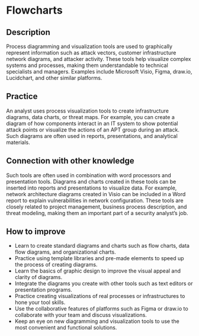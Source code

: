 # Flowcharts

## Description
Process diagramming and visualization tools are used to graphically represent information such as attack vectors, customer infrastructure network diagrams, and attacker activity. These tools help visualize complex systems and processes, making them understandable to technical specialists and managers. Examples include Microsoft Visio, Figma, draw.io, Lucidchart, and other similar platforms.

## Practice
An analyst uses process visualization tools to create infrastructure diagrams, data charts, or threat maps. For example, you can create a diagram of how components interact in an IT system to show potential attack points or visualize the actions of an APT group during an attack. Such diagrams are often used in reports, presentations, and analytical materials.

## Connection with other knowledge
Such tools are often used in combination with word processors and presentation tools. Diagrams and charts created in these tools can be inserted into reports and presentations to visualize data. For example, network architecture diagrams created in Visio can be included in a Word report to explain vulnerabilities in network configuration. These tools are closely related to project management, business process description, and threat modeling, making them an important part of a security analyst’s job.

## How to improve
- Learn to create standard diagrams and charts such as flow charts, data flow diagrams, and organizational charts.
- Practice using template libraries and pre-made elements to speed up the process of creating diagrams.
- Learn the basics of graphic design to improve the visual appeal and clarity of diagrams.
- Integrate the diagrams you create with other tools such as text editors or presentation programs.
- Practice creating visualizations of real processes or infrastructures to hone your tool skills.
- Use the collaborative features of platforms such as Figma or draw.io to collaborate with your team and discuss visualizations.
- Keep an eye on new diagramming and visualization tools to use the most convenient and functional solutions.

